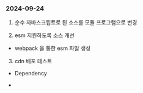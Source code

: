 ### 2024-09-24

1. 순수 자바스크립트로 된 소스를 모듈 프로그램으로 변경

2. esm 지원하도록 소스 개선

* webpack 을 통한 esm 파일 생성

3. cdn 배포 테스트

* Dependency
  
* <script src="https://cdnjs.cloudflare.com/ajax/libs/FileSaver.js/2.0.5/FileSaver.min.js" />
 
* <script src="https://cdn.jsdelivr.net/npm/mobile-detect@1.4.5/mobile-detect.min.js" />

--- 

* image root path : https://cdn.jsdelivr.net/npm/tbsgrid@0.0.9/dist/img

* <style src="https://cdn.jsdelivr.net/npm/tbsgrid@0.0.12/dist/css/tbsgrid.css" />
 
* <script src="https://cdn.jsdelivr.net/npm/tbsgrid@0.0.12/dist/tbsgrid-configs.js" />
 
* <script src="https://cdn.jsdelivr.net/npm/tbsgrid_test@0.0.12/dist/tbsgrid.min.js" />
 
4. npm 배포 테스트

* https://www.npmjs.com/package/tbsgrid

* npm install tbsgrid_test

* import { TbsGrid } from 'tbsgrid_test';

* import { tbsGridConfigs } from 'tbsgrid_test/dist/tbsgrid-configs.mjs';

5. typescript 지원은 올해 연말 까지 계획 중 

### 2024-09-20

1. 불필요한 소스라인 삭제

2. 소스 경량화 작업
